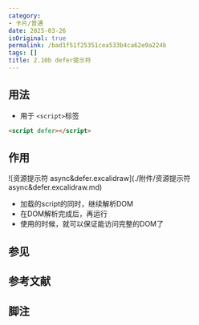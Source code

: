 ```yaml
---
category:
- 卡片/普通
date: 2025-03-26
isOriginal: true
permalink: /bad1f51f25351cea533b4ca62e9a224b
tags: []
title: 2.10b defer提示符
---
```

## 用法
- 用于 `<script>`标签
```html
<script defer></script>
```
## 作用
![资源提示符 async&defer.excalidraw](./附件/资源提示符 async&defer.excalidraw.md)
- 加载的script的同时，继续解析DOM
- 在DOM解析完成后，再运行
- 使用的时候，就可以保证能访问完整的DOM了
## 参见
## 参考文献
## 脚注

